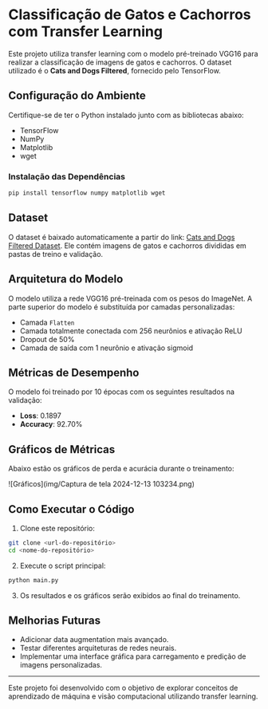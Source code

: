 # Classificação de Gatos e Cachorros com Transfer Learning

Este projeto utiliza transfer learning com o modelo pré-treinado VGG16 para realizar a classificação de imagens de gatos e cachorros. O dataset utilizado é o **Cats and Dogs Filtered**, fornecido pelo TensorFlow.

## Configuração do Ambiente

Certifique-se de ter o Python instalado junto com as bibliotecas abaixo:

- TensorFlow
- NumPy
- Matplotlib
- wget

### Instalação das Dependências

```bash
pip install tensorflow numpy matplotlib wget
```

## Dataset

O dataset é baixado automaticamente a partir do link: [Cats and Dogs Filtered Dataset](https://storage.googleapis.com/mledu-datasets/cats_and_dogs_filtered.zip). Ele contém imagens de gatos e cachorros divididas em pastas de treino e validação.

## Arquitetura do Modelo

O modelo utiliza a rede VGG16 pré-treinada com os pesos do ImageNet. A parte superior do modelo é substituída por camadas personalizadas:

- Camada `Flatten`
- Camada totalmente conectada com 256 neurônios e ativação ReLU
- Dropout de 50%
- Camada de saída com 1 neurônio e ativação sigmoid

## Métricas de Desempenho

O modelo foi treinado por 10 épocas com os seguintes resultados na validação:

- **Loss**: 0.1897
- **Accuracy**: 92.70%

## Gráficos de Métricas

Abaixo estão os gráficos de perda e acurácia durante o treinamento:

![Gráficos](img/Captura de tela 2024-12-13 103234.png)

## Como Executar o Código

1. Clone este repositório:

```bash
git clone <url-do-repositório>
cd <nome-do-repositório>
```

2. Execute o script principal:

```bash
python main.py
```

3. Os resultados e os gráficos serão exibidos ao final do treinamento.

## Melhorias Futuras

- Adicionar data augmentation mais avançado.
- Testar diferentes arquiteturas de redes neurais.
- Implementar uma interface gráfica para carregamento e predição de imagens personalizadas.

---

Este projeto foi desenvolvido com o objetivo de explorar conceitos de aprendizado de máquina e visão computacional utilizando transfer learning.

